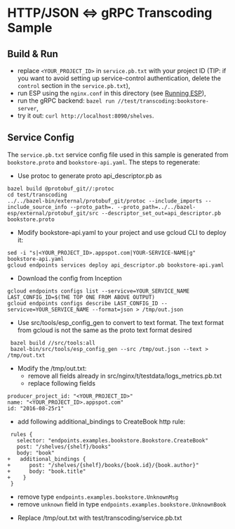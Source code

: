 # HTTP/JSON <=> gRPC Transcoding Sample

## Build & Run

 - replace `<YOUR_PROJECT_ID>` in `service.pb.txt` with your project ID
   (TIP: if you want to avoid setting up service-control authentication, delete
   the `control` section in the `service.pb.txt`),
 - run ESP using the `nginx.conf` in this directory
   (see [Running ESP](/doc/running.md)),
 - run the gRPC backend: `bazel run //test/transcoding:bookstore-server`,
 - try it out: `curl http://localhost:8090/shelves`.

## Service Config
The `service.pb.txt` service config file used in this sample is generated from
`bookstore.proto` and `bookstore-api.yaml`. The steps to regenerate:

 - Use protoc to generate proto api_descriptor.pb as
```
bazel build @protobuf_git//:protoc
cd test/transcoding
../../bazel-bin/external/protobuf_git/protoc --include_imports --include_source_info --proto_path=. --proto_path=../../bazel-esp/external/protobuf_git/src --descriptor_set_out=api_descriptor.pb bookstore.proto
```

 - Modify bookstore-api.yaml to your project and use gcloud CLI to deploy it:
```
sed -i "s|<YOUR_PROJECT_ID>.appspot.com|YOUR-SERVICE-NAME|g" bookstore-api.yaml
gcloud endpoints services deploy api_descriptor.pb bookstore-api.yaml
```

 - Download the config from Inception
```
gcloud endpoints configs list --servicve=YOUR_SERVICE_NAME
LAST_CONFIG_ID=$(THE TOP ONE FROM ABOVE OUTPUT)
gcloud endpoints configs describe LAST_CONFIG_ID --servicve=YOUR_SERVICE_NAME --format=json > /tmp/out.json
```

 - Use src/tools/esp_config_gen to convert to text format. The text format
 from gcloud is not the same as the proto text format desired
```
 bazel build //src/tools:all
 bazel-bin/src/tools/esp_config_gen --src /tmp/out.json --text > /tmp/out.txt
```

 - Modify the /tmp/out.txt:
   * remove all fields already in src/nginx/t/testdata/logs_metrics.pb.txt
   * replace following fields
```
producer_project_id: "<YOUR_PROJECT_ID>"
name: "<YOUR_PROJECT_ID>.appspot.com"
id: "2016-08-25r1"
```
   * add following additional_bindings to CreateBook http rule:
 ```
  rules {
    selector: "endpoints.examples.bookstore.Bookstore.CreateBook"
    post: "/shelves/{shelf}/books"
    body: "book"
+   additional_bindings {
+      post: "/shelves/{shelf}/books/{book.id}/{book.author}"
+      body: "book.title"
+    }
  }
 ```
   * remove type `endpoints.examples.bookstore.UnknownMsg`
   * remove `unknown` field in type `endpoints.examples.bookstore.UnknownBook`

 - Replace /tmp/out.txt with test/transcoding/service.pb.txt
